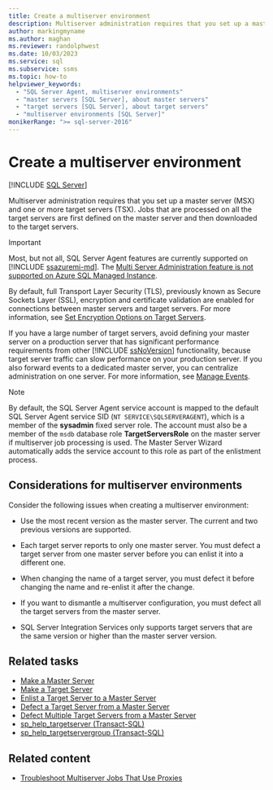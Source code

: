 ```yaml
---
title: Create a multiserver environment
description: Multiserver administration requires that you set up a master server (MSX) and one or more target servers (TSX).
author: markingmyname
ms.author: maghan
ms.reviewer: randolphwest
ms.date: 10/03/2023
ms.service: sql
ms.subservice: ssms
ms.topic: how-to
helpviewer_keywords:
  - "SQL Server Agent, multiserver environments"
  - "master servers [SQL Server], about master servers"
  - "target servers [SQL Server], about target servers"
  - "multiserver environments [SQL Server]"
monikerRange: ">= sql-server-2016"
---
```

# Create a multiserver environment

[!INCLUDE [SQL Server](../../includes/applies-to-version/sqlserver.md)]

Multiserver administration requires that you set up a master server (MSX) and one or more target servers (TSX). Jobs that are processed on all the target servers are first defined on the master server and then downloaded to the target servers.

> [!IMPORTANT]  
> Most, but not all, SQL Server Agent features are currently supported on [!INCLUDE [ssazuremi-md](../../includes/ssazuremi-md.md)]. The [Multi Server Administration feature is not supported on Azure SQL Managed Instance](/azure/sql-database/sql-database-managed-instance-transact-sql-information#sql-server-agent).

By default, full Transport Layer Security (TLS), previously known as Secure Sockets Layer (SSL), encryption and certificate validation are enabled for connections between master servers and target servers. For more information, see [Set Encryption Options on Target Servers](../../ssms/agent/set-encryption-options-on-target-servers.md).

If you have a large number of target servers, avoid defining your master server on a production server that has significant performance requirements from other [!INCLUDE [ssNoVersion](../../includes/ssnoversion-md.md)] functionality, because target server traffic can slow performance on your production server. If you also forward events to a dedicated master server, you can centralize administration on one server. For more information, see [Manage Events](../../ssms/agent/manage-events.md).

> [!NOTE]  
> By default, the SQL Server Agent service account is mapped to the default SQL Server Agent service SID (`NT SERVICE\SQLSERVERAGENT`), which is a member of the **sysadmin** fixed server role. The account must also be a member of the `msdb` database role **TargetServersRole** on the master server if multiserver job processing is used. The Master Server Wizard automatically adds the service account to this role as part of the enlistment process.

## Considerations for multiserver environments

Consider the following issues when creating a multiserver environment:

- Use the most recent version as the master server. The current and two previous versions are supported.

- Each target server reports to only one master server. You must defect a target server from one master server before you can enlist it into a different one.

- When changing the name of a target server, you must defect it before changing the name and re-enlist it after the change.

- If you want to dismantle a multiserver configuration, you must defect all the target servers from the master server.

- SQL Server Integration Services only supports target servers that are the same version or higher than the master server version.

## Related tasks

- [Make a Master Server](make-a-master-server.md)
- [Make a Target Server](make-a-target-server.md)
- [Enlist a Target Server to a Master Server](enlist-a-target-server-to-a-master-server.md)
- [Defect a Target Server from a Master Server](defect-a-target-server-from-a-master-server.md)
- [Defect Multiple Target Servers from a Master Server](defect-multiple-target-servers-from-a-master-server.md)
- [sp_help_targetserver (Transact-SQL)](../../relational-databases/system-stored-procedures/sp-help-targetserver-transact-sql.md)
- [sp_help_targetservergroup (Transact-SQL)](../../relational-databases/system-stored-procedures/sp-help-targetservergroup-transact-sql.md)

## Related content

- [Troubleshoot Multiserver Jobs That Use Proxies](troubleshoot-multiserver-jobs-that-use-proxies.md)
